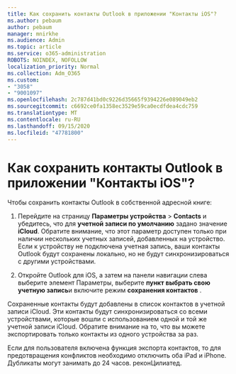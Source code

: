 ```yaml
---
title: Как сохранить контакты Outlook в приложении "Контакты iOS"?
ms.author: pebaum
author: pebaum
manager: mnirkhe
ms.audience: Admin
ms.topic: article
ms.service: o365-administration
ROBOTS: NOINDEX, NOFOLLOW
localization_priority: Normal
ms.collection: Adm_O365
ms.custom:
- "3058"
- "9001097"
ms.openlocfilehash: 2c787d41bd0c9226d35665f9394226e089049eb2
ms.sourcegitcommit: c6692ce0fa1358ec3529e59ca0ecdfdea4cdc759
ms.translationtype: MT
ms.contentlocale: ru-RU
ms.lasthandoff: 09/15/2020
ms.locfileid: "47781800"
---
```

# <a name="how-do-i-save-my-outlook-contacts-to-my-ios-contacts-app"></a>Как сохранить контакты Outlook в приложении "Контакты iOS"?

Чтобы сохранить контакты Outlook в собственной адресной книге:
 
1. Перейдите на страницу **Параметры устройства**  >  **Contacts** и убедитесь, что для **учетной записи по умолчанию** задано значение **iCloud**. Обратите внимание, что этот параметр доступен только при наличии нескольких учетных записей, добавленных на устройство. Если к устройству не подключена учетная запись, ваши контакты Outlook будут сохранены локально, но не будут синхронизироваться с другими устройствами.
 
2. Откройте Outlook для iOS, а затем на панели навигации слева выберите элемент Параметры, выберите **пункт выбрать свою учетную запись**и включите режим **сохранения контактов** .
 
Сохраненные контакты будут добавлены в список контактов в учетной записи iCloud. Эти контакты будут синхронизироваться со всеми устройствами, которые вошли с использованием одной и той же учетной записи iCloud. Обратите внимание на то, что вы можете экспортировать только контакты из одного устройства за раз.
 
Если для пользователя включена функция экспорта контактов, то для предотвращения конфликтов необходимо отключить оба iPad и iPhone. Дубликаты могут занимать до 24 часов. реконЦилиатед.
